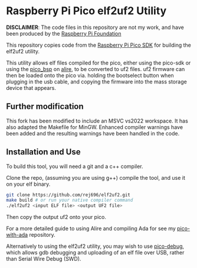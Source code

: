 # Raspberry Pi Pico elf2uf2 Utility

__DISCLAIMER__: The code files in this repository are not my work, and have been
produced by the [Raspberry Pi Foundation](https://github.com/raspberrypi)

This repository copies code from the [Raspberry Pi Pico
SDK](https://github.com/raspberrypi/pico-sdk) for building the elf2uf2 utility.

This utility allows elf files compiled for the pico, either using the pico-sdk
or using the [pico_bsp](https://github.com/JeremyGrosser/pico_bsp) on
[alire](https://alire.ada.dev/), to be converted to uf2 files. uf2 firmware can
then be loaded onto the pico via. holding the bootselect button when plugging in
the usb cable, and copying the firmware into the mass storage device that
appears.

## Further modification

This fork has been modified to include an MSVC vs2022 workspace.
It has also adapted the Makefile for MinGW. Enhanced compiler warnings
have been added and the resulting warnings have been handled in the code.

## Installation and Use

To build this tool, you will need a git and a c++ compiler.

Clone the repo, (assuming you are using g++) compile the tool, and use it on
your elf binary.

```bash
git clone https://github.com/rej696/elf2uf2.git
make build # or run your native compiler command
./elf2uf2 <input ELF file> <output UF2 file>
```

Then copy the output uf2 onto your pico.

For a more detailed guide to using Alire and compiling Ada for see my
[pico-with-ada](https://github.com/rej696/pico-with-ada) repository.

Alternatively to using the elf2uf2 utility, you may wish to use
[pico-debug](https://github.com/majbthrd/pico-debug), which allows gdb debugging
and uploading of an elf file over USB, rather than Serial Wire Debug (SWD).
